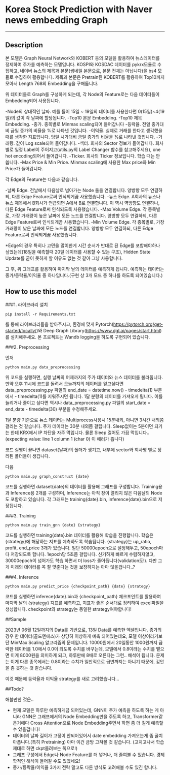 # Korea Stock Prediction with Naver news embedding Graph
---
## Description


본 모델은 Graph Neural Network와 KOBERT 등의 모델을 활용하여 뉴스데이터를 정제하여 주가를 예측하는 모델입니다.
KOSPI와 KOSDAC 데이터를 pykrx모듈로 수집하고, 네이버 뉴스의 제목과 본문(썸네일 본문으로, 본문 전체는 아닙니다)을 bs4 모듈로 수집하여 활용합니다.
제목과 본문은 Pretrain된 KOBERT를 활용하여 Top10까지 모아서 Length 768의 Embedding을 구해둡니다.


위 데이터들로 Graph를 구성하게 되는데, 각 Node의 Feature로는 다음 데이터들이 Embedding되어 사용됩니다.


-Node의 상대적인 날짜. 예를 들어 15일 ~ 19일의 데이터를 사용한다면 0(15일)~4(19일)의 값이 각 날짜에 할당됩니다.
-Top10 본문 Embedding.
-Top10 제목 Embedding.
-종가. 종목별로 Minmax scaling되어 들어갑니다
-등락율. 전일 종가대비 금일 종가의 비율을 %로 나타낸 것입니다.
-이익율. 실제로 거래를 한다고 생각했을 때를 생각한 지표입니다. 당일 시가대비 금일 종가의 비율을 %로 나타낸 것입니다.
-거래량. 값이 Log scale되어 들어갑니다.
-섹터. 회사의 Sector 정보가 들어갑니다. 회사별로 일정 Label이 주어지고(utils.py의 Label Changer 함수를 참고해주세요), one hot encoding되어서 들어갑니다.
-Ticker. 회사의 Ticker 정보입니다. 학습 때는 안 씁니다.
-Max Price & Min Price. Minmax scaling에 사용한 Max price와 Min Price가 들어갑니다. 

각 Edge의 Feature는 다음과 같습니다.

-날짜 Edge. 전날에서 다음날로 넘아가는 Node 둘을 연결합니다. 양방향 모두 연결하되, 다른 Edge Feature로써 인식되게끔 사용했습니다.
-뉴스 Edge. A회사의 뉴스나 뉴스 제목에서 B회사가 언급되면 A에서 B로 연결합니다. 이 역시 역방향도 연결하나, 다른 Edge Feature로써 인식되도록 사용했습니다.
-Max Volume Edge. 각 종목별로, 가장 거래량이 높은 날짜에 모든 노드를 연결합니다. 양방향 모두 연결하되, 다른 Edge Feature로써 인식되게끔 사용했습니다.
-Min Volume Edge. 각 종목별로, 가장 거래량이 낮은 날짜에 모든 노드를 연결합니다. 양방향 모두 연결하되, 다른 Edge Feature로써 인식되게끔 사용했습니다.

*Edge의 경우 특히나 고민을 많이한게 시간 순서가 반대로 된 Edge를 포함해야하나 싶었는데(18일을 예측할때 20일 데이터를 사용할 수 있는 구조), Hidden State Update를 굳이 못하게 할 이유도 없는 것 같아 그냥 사용합니다.

그 후, 위 그래프를 활용하여 마지막 날의 데이터를 예측하게 됩니다. 예측하는 데이터는 종가/등락율/이익율 중 하나입니다.(구현 상 3개 모드 중 하나를 하도록 되어있습니다.)

## How to use this model

###1. 라이브러리 설치

```
pip install -r Requirements.txt
```

를 통해 라이브러리들을 받아주시고, 환경에 맞게 Pytorch(https://pytorch.org/get-started/locally/)와 Deep Graph Library(https://www.dgl.ai/pages/start.html)를 설치해주세요.
본 프로젝트는 Wandb logging을 하도록 구현되어 있습니다. 

###2. Preprocessing

먼저

```
python main.py data_preprocessing
```

위 코드를 실행하면, 실행 날짜의 어제까지의 주가 데이터와 뉴스 데이터를 불러옵니다.
만약 오후 11시에 코드를 돌려서 오늘까지의 데이터를 얻고싶다면 data_preprocessing.py 파일의 end_date = datetime.now() - timedelta(1) 부분에서 - timedelta(1)를 지워주시면 됩니다.
1달 분량의 데이터를 가져오게 됩니다. 이를 늘리거나 줄이고 싶다면 역시나  data_preprocessing.py 파일의 start_date = end_date - timedelta(30) 부분을 수정해주세요.


1달 분량 기준으로 
뉴스 데이터는 Multiprocess사용시 15분내외, 아니면 3시간 내외쯤 걸리는 것 같습니다.
주가 데이터는 30분 내외쯤 걸립니다. Sleep없이는 5분이면 되기는 한데 KRX에서 IP 차단을 자주 먹입니다. 물론 Sleep 걸어도 가끔 먹입니다..(expecting value: line 1 column 1 (char 0) 이 에러가 뜹니다)


코드 실행이 끝나면 dataset{날짜}의 폴더가 생기고, 내부에 sector와 회사명 별로 정리된 폴더들이 생깁니다.


다음


```
python main.py graph_construct {date}
```


코드를 실행하면 dataset{date}의 데이터를 활용해 그래프를 구성합니다. Training용과 Inference용 2개를 구성하며, Inference는 아직 장이 열리지 않은 다음날의 Node도 포함하고 있습니다.
각 그래프는 training{date}.bin, inference{date}.bin으로 저장됩니다.


###3. Training


```
python main.py train_gnn {date} {strategy}
```


코드를 실행하면 training{date}.bin 데이터를 활용해 학습을 진행합니다. 학습은 {strategy}에 해당하는 지표를 예측하도록 학습됩니다.
{strategy}는 up_ratio, profit, end_price 3개가 있습니다.
일단 50000epoch으로 설정해두고, 50epoch마다 저장되도록 합니다. 1epoch당 5초쯤 걸립니다. 
신기하게 빠르게 수렴하지않고, 30000epoch이 넘어가도 학습 하면서 더 loss가 줄어듭니다(validation도!). 다만 그게 미래의 데이터를 꼭 잘 맞춘다는 것을 보장하지는 아마 않을겁니다..?


###4. Inference
   
```
python main.py predict_price {checkpoint_path} {date} {strategy}
```


코드를 실행하면 inferece{date}.bin과 {checkpoint_path} 체크포인트를 활용하여 마지막 날의 {strategy} 지표를 예측하고, 지표가 좋은 순서대로 정리하여 excel파일을 생성합니다.
checkpoint와 strategy는 동일한 strategy여야합니다!


##Sample



2023년 06월 12일까지의 Data를 기반으로, 13일 Data를 예측한 엑셀입니다.
종가의 경우 한 데이터(골드엔에스)가 상당히 이상하게 예측 되어있는데요, 모델 이상이라기보단 MinMax Scaling 알고리즘의 문제입니다.
10000원에서 20일동안 1000원까지 급락한 데이터를 1.0에서 0.0이 되도록 수치를 바꾸는데, 모델에서 0.8이라는 수치를 뱉으면 이게 8000원을 의미하게 되고, 하루만에 8배로 오른다는 그런.. 해석이 됩니다.
문제는 이게 다른 종목에서는 0.8이라는 수치가 일반적으로 급변까지는 아니기 때문에, 감안을 좀 못하는 것 같습니다.



이것 때문에 등락율과 이익율 strategy를 새로 고려했습니다...


##Todo?

해볼만한 것은..

- 현재 모델은 하루만 예측하게끔 되어있는데, GNN이 주가 예측을 하도록 하는 게 아니라 GNN은 그래프에서의 Node Embedding만을 주도록 하고, Transformer같은거에다 Cross Attention으로 Node Embedding주면서 하면 좀 더 길게 예측할 수 있을겁니다!
- 데이터의 날짜 길이가 고정이 안되어있어서 date embedding 가져오는게 좀 골치아픕니다.(특히 Pretraining) 아마 이건 금방 고쳐볼 것 같습니다. (고치고나서 학습 제대로 하면 ckpt올려보는 쪽으로!)
- 그래프 구성에서 Edge나 Node Feature를 더 넣거나, 더 줄여볼 수 있습니다. 경제학적인 해석이 들어갈 수도 있겠네요!
- 종가/등락율/이익율 3가지 전략 말고도 다른 방식도 고려해볼 수도 있긴 합니다.
